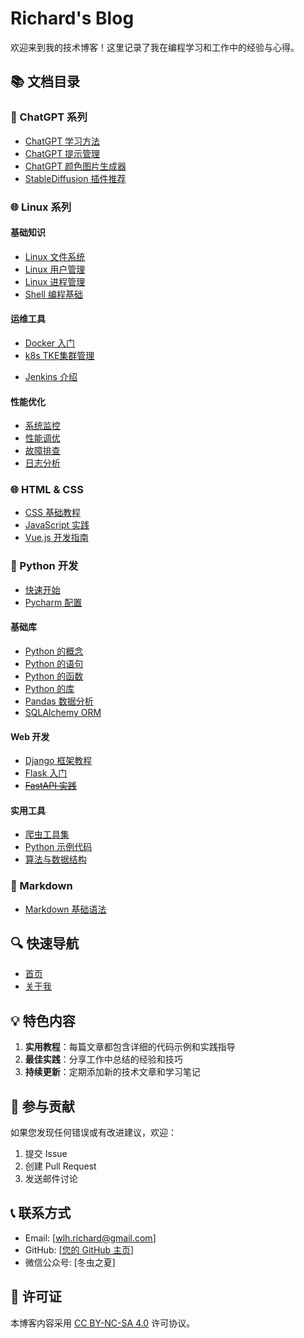 # Richard's Blog

欢迎来到我的技术博客！这里记录了我在编程学习和工作中的经验与心得。

## 📚 文档目录

### 💬 ChatGPT 系列

- [ChatGPT 学习方法](https://blog.moniter.top/fchat/ChatGPT%20学习方法.html)
- [ChatGPT 提示管理](https://blog.moniter.top/fchat/ChatGPT%20提示工程框架.html)
- [ChatGPT 颜色图片生成器](https://blog.moniter.top/fchat/ChatGPT%20颜色图片生成器.html)
- [StableDiffusion 插件推荐](https://blog.moniter.top/fchat/StableDiffusion/StableDiffusion-WebUI进阶插件推荐.html)

### 🌐 Linux 系列

#### 基础知识

- [Linux 文件系统](flinux/basic/文件系统.md)
- [Linux 用户管理](flinux/basic/用户管理.md)
- [Linux 进程管理](flinux/basic/进程管理.md)
- [Shell 编程基础](flinux/shell/基础教程.md)

#### 运维工具

- [Docker 入门](https://blog.moniter.top/flinux/Kubernetes/Docker%E7%B3%BB%E5%88%97%E5%AD%A6%E4%B9%A0/Docker%E7%B3%BB%E5%88%97%E5%AD%A6%E4%B9%A0-01.docker%E4%BB%8B%E7%BB%8D.html)
- [k8s TKE集群管理](https://blog.moniter.top/flinux/Kubernetes/Kubernetes运用之:TKE%20集群的使用.html)
<!-- - [Nginx 服务器](https://blog.moniter.top/flinux/nginx/Nginx配置.html) -->
- [Jenkins 介绍](https://blog.moniter.top/flinux/Cicd/解释%20Jenkins%20CI-CD%20管道.html)

#### 性能优化

- [系统监控](https://blog.moniter.top/flinux/monitor/系统监控.html)
- [性能调优](https://blog.moniter.top/flinux/performance/性能优化.html)
- [故障排查](https://blog.moniter.top/flinux/troubleshooting/故障诊断.html)
- [日志分析](https://blog.moniter.top/flinux/log/日志管理.html)

### 🌐 HTML & CSS

- [CSS 基础教程](fhtml/css)
- [JavaScript 实践](fhtml/javascript)
- [Vue.js 开发指南](https://cn.vuejs.org/)

### 🐍 Python 开发

- [快速开始](fpython/快速开始)
- [Pycharm 配置](fpython/pycharm)

#### 基础库

- [Python 的概念](fpython/library/concept)
- [Python 的语句](fpython/library/statement)
- [Python 的函数](fpython/library/function)
- [Python 的库](fpython/library/library)
- [Pandas 数据分析](fpython/library/Pandas)
- [SQLAlchemy ORM](fpython/library/SQLAlchemy)

#### Web 开发

- [Django 框架教程](fpython/htmlsystem/Django)
- [Flask 入门](fpython/htmlsystem/Flask)
- ~~[FastAPI 实践](fpython/htmlsystem/FastAPI)~~

#### 实用工具

- [爬虫工具集](fpython/crawler)
- [Python 示例代码](fpython/example)
- [算法与数据结构](fpython/example/algorithm)

### 📝 Markdown

- [Markdown 基础语法](https://blog.moniter.top/fmarkdown/Markdown相关用法.html)

## 🔍 快速导航

- [首页](https://blog.moniter.top/)
- [关于我](https://blog.moniter.top/info.html)

## 💡 特色内容

1. **实用教程**：每篇文章都包含详细的代码示例和实践指导
2. **最佳实践**：分享工作中总结的经验和技巧
3. **持续更新**：定期添加新的技术文章和学习笔记

## 🤝 参与贡献

如果您发现任何错误或有改进建议，欢迎：

1. 提交 Issue
2. 创建 Pull Request
3. 发送邮件讨论

## 📞 联系方式

- Email: [wlh.richard@gmail.com]
- GitHub: [[您的 GitHub 主页](https://github.com/linRichie)]
- 微信公众号: [冬虫之夏]

## 📝 许可证

本博客内容采用 [CC BY-NC-SA 4.0](https://creativecommons.org/licenses/by-nc-sa/4.0/) 许可协议。

